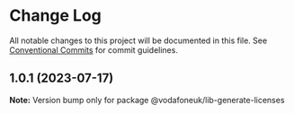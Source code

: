 # Change Log

All notable changes to this project will be documented in this file.
See [Conventional Commits](https://conventionalcommits.org) for commit guidelines.

## 1.0.1 (2023-07-17)

**Note:** Version bump only for package @vodafoneuk/lib-generate-licenses
